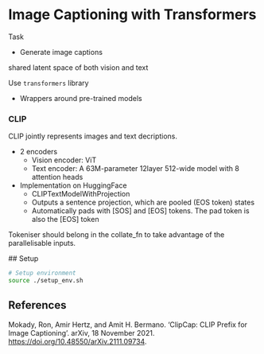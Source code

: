 # Image Captioning with Transformers

Task
- Generate image captions

shared latent space of both vision and text

Use `transformers` library
- Wrappers around pre-trained models

### CLIP

CLIP jointly represents images and text decriptions.
- 2 encoders
    - Vision encoder: ViT
    - Text encoder: A 63M-parameter 12layer 512-wide model with 8 attention heads
- Implementation on HuggingFace
    -   CLIPTextModelWithProjection
    -   Outputs a sentence projection, which are pooled (EOS token) states
    - Automatically pads with [SOS] and [EOS] tokens. The pad token is also the [EOS] token

Tokeniser should belong in the collate_fn to take advantage of the parallelisable inputs.

## Setup
```bash
# Setup environment
source ./setup_env.sh 
```

## References

Mokady, Ron, Amir Hertz, and Amit H. Bermano. ‘ClipCap: CLIP Prefix for Image Captioning’. arXiv, 18 November 2021. https://doi.org/10.48550/arXiv.2111.09734.
